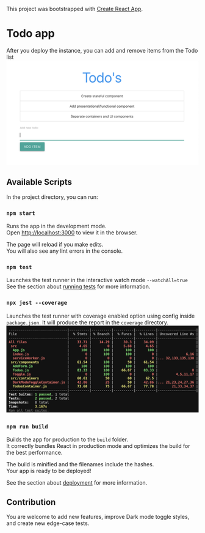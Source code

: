 This project was bootstrapped with [Create React App](https://github.com/facebook/create-react-app).
# Todo app
After you deploy the instance, you can add and remove items from the Todo list
![Alt text](./src/screenshots/todo_ui_materialized_css.png "Materialize CSS")

## Available Scripts

In the project directory, you can run:

### `npm start`

Runs the app in the development mode.<br />
Open [http://localhost:3000](http://localhost:3000) to view it in the browser.

The page will reload if you make edits.<br />
You will also see any lint errors in the console.

### `npm test`

Launches the test runner in the interactive watch mode `--watchAll=true`<br />
See the section about [running tests](https://facebook.github.io/create-react-app/docs/running-tests) for more information.

### `npx jest --coverage`

Launches the test runner with coverage enabled option using config inside `package.json`.
It will produce the report in the `coverage` directory.
![Alt text](./src/screenshots/todo_code_coverage.png "Code coverage")

### `npm run build`

Builds the app for production to the `build` folder.<br />
It correctly bundles React in production mode and optimizes the build for the best performance.

The build is minified and the filenames include the hashes.<br />
Your app is ready to be deployed!

See the section about [deployment](https://facebook.github.io/create-react-app/docs/deployment) for more information.

## Contribution

You are welcome to add new features, improve Dark mode toggle styles, and create new edge-case tests.